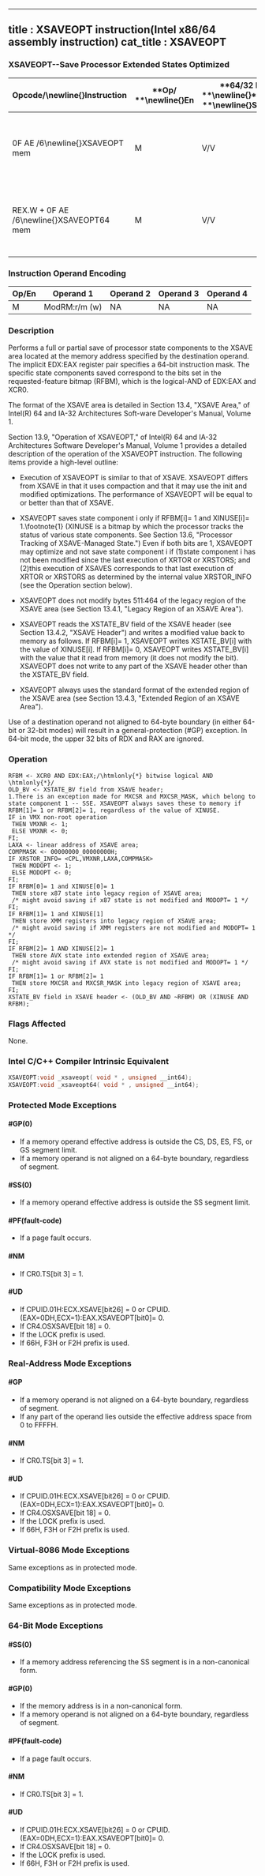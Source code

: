 ----------------------------
title : XSAVEOPT instruction(Intel x86/64 assembly instruction)
cat_title : XSAVEOPT
----------------------------
### XSAVEOPT--Save Processor Extended States Optimized


|**Opcode/**\newline{}**Instruction**|**Op/ **\newline{}**En**|**64/32 bit **\newline{}**Mode **\newline{}**Support**|**CPUID **\newline{}**Feature **\newline{}**Flag**|**Description**|
|------------------------------------|------------------------|------------------------------------------------------|--------------------------------------------------|---------------|
|0F AE /6\newline{}XSAVEOPT mem|M|V/V|XSAVEOPT|Save state components specified by EDX:EAX to mem, optimizing if possible.|
|REX.W + 0F AE /6\newline{}XSAVEOPT64 mem|M|V/V|XSAVEOPT|Save state components specified by EDX:EAX to mem, optimizing if possible.|
### Instruction Operand Encoding


|Op/En|Operand 1|Operand 2|Operand 3|Operand 4|
|-----|---------|---------|---------|---------|
|M|ModRM:r/m (w)|NA|NA|NA|
### Description


Performs a full or partial save of processor state components to the XSAVE area located at the memory address specified by the destination operand. The implicit EDX:EAX register pair specifies a 64-bit instruction mask. The specific state components saved correspond to the bits set in the requested-feature bitmap (RFBM), which is the logical-AND of EDX:EAX and XCR0.

The format of the XSAVE area is detailed in Section 13.4, "XSAVE Area," of Intel(R) 64 and IA-32 Architectures Soft-ware Developer's Manual, Volume 1.

Section 13.9, "Operation of XSAVEOPT," of Intel(R) 64 and IA-32 Architectures Software Developer's Manual, Volume 1 provides a detailed description of the operation of the XSAVEOPT instruction. The following items provide a high-level outline:

*  Execution of XSAVEOPT is similar to that of XSAVE. XSAVEOPT differs from XSAVE in that it uses compaction and that it may use the init and modified optimizations. The performance of XSAVEOPT will be equal to or better than that of XSAVE.

*  XSAVEOPT saves state component i only if RFBM[i]= 1 and XINUSE[i]= 1.\footnote{1}  (XINUSE is a bitmap by which the processor tracks the status of various state components. See Section 13.6, "Processor Tracking of XSAVE-Managed State.") Even if both bits are 1, XSAVEOPT may optimize and not save state component i if (1)state component i has not been modified since the last execution of XRTOR or XRSTORS; and (2)this execution of XSAVES corresponds to that last execution of XRTOR or XRSTORS as determined by the internal value XRSTOR_INFO (see the Operation section below).

*  XSAVEOPT does not modify bytes 511:464 of the legacy region of the XSAVE area (see Section 13.4.1, "Legacy Region of an XSAVE Area").

*  XSAVEOPT reads the XSTATE_BV field of the XSAVE header (see Section 13.4.2, "XSAVE Header") and writes a modified value back to memory as follows. If RFBM[i]= 1, XSAVEOPT writes XSTATE_BV[i] with the value of XINUSE[i]. If RFBM[i]= 0, XSAVEOPT writes XSTATE_BV[i] with the value that it read from memory (it does not modify the bit). XSAVEOPT does not write to any part of the XSAVE header other than the XSTATE_BV field.

*  XSAVEOPT always uses the standard format of the extended region of the XSAVE area (see Section 13.4.3, "Extended Region of an XSAVE Area").

Use of a destination operand not aligned to 64-byte boundary (in either 64-bit or 32-bit modes) will result in a general-protection (#GP) exception. In 64-bit mode, the upper 32 bits of RDX and RAX are ignored.


### Operation

```info-verb
RFBM <- XCR0 AND EDX:EAX;/\htmlonly{*} bitwise logical AND \htmlonly{*}/
OLD_BV <- XSTATE_BV field from XSAVE header;
1.There is an exception made for MXCSR and MXCSR_MASK, which belong to state component 1 -- SSE. XSAVEOPT always saves these to memory if RFBM[1]= 1 or RFBM[2]= 1, regardless of the value of XINUSE.
IF in VMX non-root operation
 THEN VMXNR <- 1;
 ELSE VMXNR <- 0;
FI;
LAXA <- linear address of XSAVE area;
COMPMASK <- 00000000_00000000H;
IF XRSTOR_INFO= < CPL,VMXNR,LAXA,COMPMASK> 
 THEN MODOPT <- 1;
 ELSE MODOPT <- 0;
FI;
IF RFBM[0]= 1 and XINUSE[0]= 1
 THEN store x87 state into legacy region of XSAVE area;
 /* might avoid saving if x87 state is not modified and MODOPT= 1 */
FI;
IF RFBM[1]= 1 and XINUSE[1]
 THEN store XMM registers into legacy region of XSAVE area;
 /* might avoid saving if XMM registers are not modified and MODOPT= 1 */
FI;
IF RFBM[2]= 1 AND XINUSE[2]= 1
 THEN store AVX state into extended region of XSAVE area;
 /* might avoid saving if AVX state is not modified and MODOPT= 1 */
FI;
IF RFBM[1]= 1 or RFBM[2]= 1
 THEN store MXCSR and MXCSR_MASK into legacy region of XSAVE area;
FI;
XSTATE_BV field in XSAVE header <- (OLD_BV AND ~RFBM) OR (XINUSE AND RFBM);
```
### Flags Affected


None.


### Intel C/C++ Compiler Intrinsic Equivalent

```cpp
XSAVEOPT:void _xsaveopt( void * , unsigned __int64);
XSAVEOPT:void _xsaveopt64( void * , unsigned __int64);
```

### Protected Mode Exceptions

#### #GP(0)
* If a memory operand effective address is outside the CS, DS, ES, FS, or GS segment limit.
* If a memory operand is not aligned on a 64-byte boundary, regardless of segment.

#### #SS(0)
* If a memory operand effective address is outside the SS segment limit.

#### #PF(fault-code)
* If a page fault occurs.

#### #NM
* If CR0.TS[bit 3] = 1.

#### #UD
* If CPUID.01H:ECX.XSAVE[bit26] = 0 or CPUID.(EAX=0DH,ECX=1):EAX.XSAVEOPT[bit0]= 0.
* If CR4.OSXSAVE[bit 18] = 0.
* If the LOCK prefix is used.
* If 66H, F3H or F2H prefix is used.

### Real-Address Mode Exceptions

#### #GP
* If a memory operand is not aligned on a 64-byte boundary, regardless of segment.
* If any part of the operand lies outside the effective address space from 0 to FFFFH.

#### #NM
* If CR0.TS[bit 3] = 1.

#### #UD
* If CPUID.01H:ECX.XSAVE[bit26] = 0 or CPUID.(EAX=0DH,ECX=1):EAX.XSAVEOPT[bit0]= 0.
* If CR4.OSXSAVE[bit 18] = 0.
* If the LOCK prefix is used.
* If 66H, F3H or F2H prefix is used.

### Virtual-8086 Mode Exceptions



Same exceptions as in protected mode.


### Compatibility Mode Exceptions



Same exceptions as in protected mode.


### 64-Bit Mode Exceptions

#### #SS(0)
* If a memory address referencing the SS segment is in a non-canonical form.

#### #GP(0)
* If the memory address is in a non-canonical form.
* If a memory operand is not aligned on a 64-byte boundary, regardless of segment.

#### #PF(fault-code)
* If a page fault occurs.

#### #NM
* If CR0.TS[bit 3] = 1.

#### #UD
* If CPUID.01H:ECX.XSAVE[bit26] = 0 or CPUID.(EAX=0DH,ECX=1):EAX.XSAVEOPT[bit0]= 0.
* If CR4.OSXSAVE[bit 18] = 0.
* If the LOCK prefix is used.
* If 66H, F3H or F2H prefix is used.
